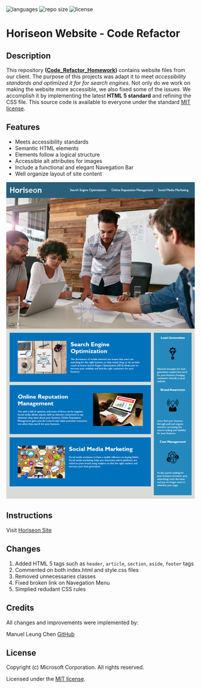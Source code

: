 ![languages](https://img.shields.io/github/languages/top/manuelleungchen/Code_Refactor_Homework) ![repo size](https://img.shields.io/github/repo-size/manuelleungchen/Code_Refactor_Homework) ![license](https://img.shields.io/github/license/manuelleungchen/Code_Refactor_Homework?style=plastic)
# Horiseon Website - Code Refactor

## Description
This repository **\([Code_Refactor_Homework](https://github.com/manuelleungchen/horiseon.com)\)** contains website files from our client. The purpose of this projects was adapt it to meet *accessibility standards and optimized it for for search engines*. Not only do we work on making the website more accessible, we also fixed some of the issues. We accomplish it by implementing the latest **HTML 5 standard** and refining the CSS file. This source code is available to everyone under the standard [MIT license](https://github.com/manuelleungchen/horiseon.com/blob/master/LICENSE).

## Features
* Meets accessibility standards
* Semantic HTML elements
* Elements follow a logical structure 
* Accessible alt attributes for images
* Include a functional and elegant Navegation Bar
* Well organize layout of site content

![Visual Example of Horiseon site](./assets/images/website-sample.png)

## Instructions
Visit [Horiseon Site](https://manuelleungchen.github.io/horiseon.com/)

## Changes
1. Added HTML 5 tags such as `header`, `article`, `section`, `aside`, `footer` tags
2. Commented on both index.html and style.css files
3. Removed unnecessaries classes
4. Fixed broken link on Navegation Menu
5. Simplied redudant CSS rules

## Credits
All changes and improvements were implemented by:

Manuel Leung Chen [GitHub](https://github.com/manuelleungchen)

## License
Copyright \(c\) Microsoft Corporation. All rights reserved.

Licensed under the [MIT license](https://github.com/manuelleungchen/horiseon.com/blob/master/LICENSE).





